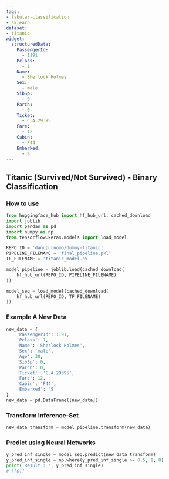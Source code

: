 ```yaml
---
tags:
- tabular-classification
- sklearn
dataset:
- titanic
widget:
  structuredData:
    PassengerId:
      - 1191
    Pclass:
      - 1
    Name:
      - Sherlock Holmes
    Sex:
      - male
    SibSp:
      - 0
    Parch:
      - 0
    Ticket:
      - C.A.29395
    Fare:
      - 12
    Cabin:
      - F44
    Embarked:
      - S
---
```


## Titanic (Survived/Not Survived) - Binary Classification

### How to use

```python
from huggingface_hub import hf_hub_url, cached_download
import joblib
import pandas as pd
import numpy as np
from tensorflow.keras.models import load_model

REPO_ID = 'danupurnomo/dummy-titanic'
PIPELINE_FILENAME = 'final_pipeline.pkl'
TF_FILENAME = 'titanic_model.h5'

model_pipeline = joblib.load(cached_download(
    hf_hub_url(REPO_ID, PIPELINE_FILENAME)
))

model_seq = load_model(cached_download(
    hf_hub_url(REPO_ID, TF_FILENAME)
))
```

### Example A New Data
```python
new_data = {
    'PassengerId': 1191,
    'Pclass': 1, 
    'Name': 'Sherlock Holmes', 
    'Sex': 'male', 
    'Age': 30, 
    'SibSp': 0,
    'Parch': 0, 
    'Ticket': 'C.A.29395', 
    'Fare': 12, 
    'Cabin': 'F44', 
    'Embarked': 'S'
}
new_data = pd.DataFrame([new_data])
```

### Transform Inference-Set
```python
new_data_transform = model_pipeline.transform(new_data)
```

### Predict using Neural Networks
```python
y_pred_inf_single = model_seq.predict(new_data_transform)
y_pred_inf_single = np.where(y_pred_inf_single >= 0.5, 1, 0)
print('Result : ', y_pred_inf_single)
# [[0]]
```